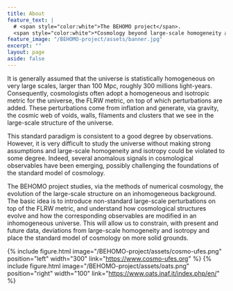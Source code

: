 ```yaml
---
title: About
feature_text: |
  # <span style="color:white">The BEHOMO project</span>.
  <span style="color:white">*Cosmology beyond large-scale homogeneity and isotropy*</span>.
feature_image: "/BEHOMO-project/assets/banner.jpg"
excerpt: ""
layout: page
aside: false
---
```


<!-- {% include figure.html image="/assets/profile.jpeg" position="left" width="299px" %} -->

<!-- <img src="/BEHOMO-project/assets/void.gif" position="left" width="299px" > -->

<!-- ###### Welcome to the BEHOMO project! -->


It is generally assumed that the universe is statistically homogeneous on very large scales, larger than 100 Mpc, roughly 300 millions light-years. Consequently, cosmologists often adopt a homogeneous and isotropic metric for the universe, the FLRW metric, on top of which perturbations are added. These perturbations come from inflation and generate, via gravity, the cosmic web of voids, walls, filaments and clusters that we see in the large-scale structure of the universe.

This standard paradigm is consistent to a good degree by observations. However, it is very difficult to study the universe without making strong assumptions and large-scale homogeneity and isotropy could be violated to some degree.
Indeed, several anomalous signals in cosmological observables have been emerging, possibly challenging the foundations of the standard model of cosmology.

The BEHOMO project studies, via the methods of numerical cosmology, the evolution of the large-scale structure on an inhomogeneous background.
The basic idea is to introduce non-standard large-scale perturbations on top of the FLRW metric, and understand how cosmological structures evolve and how the corresponding observables are modified in an inhomogeneous universe.
This will allow us to constrain, with present and future data, deviations from large-scale homogeneity and isotropy and place the standard model of cosmology on more solid grounds.




<!-- [rep](https://github.com/valerio-marra/BEHOMO-project).
Check out my [papers](/Papers/) section, if you want some more detail about my academic interests. -->



{% include figure.html image="/BEHOMO-project/assets/cosmo-ufes.png" position="left" width="300" link="https://www.cosmo-ufes.org" %}
{% include figure.html image="/BEHOMO-project/assets/oats.png" position="right" width="100" link="https://www.oats.inaf.it/index.php/en/" %}


